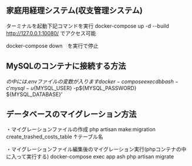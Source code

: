 ## 家庭用経理システム(収支管理システム)

ターミナルを起動下記コマンドを実行
docker-compose up -d --build
http://127.0.0.1:10080/
でアクセス可能

docker-compose down　を実行で停止

## MySQLのコンテナに接続する方法

${}の中には.envファイルの変数が入ります
docker-compose exec db bash -c 'mysql -u${MYSQL_USER} -p${MYSQL_PASSWORD} ${MYSQL_DATABASE}'

## データベースのマイグレーション方法

・マイグレーションファイルの作成
php artisan make:migration create_trashed_costs_table
                                   ↑テーブル名

・マイグレーションファイル編集後のマイグレーション実行(phpコンテナの中に入って実行する)
docker-compose exec app ash
php artisan migrate